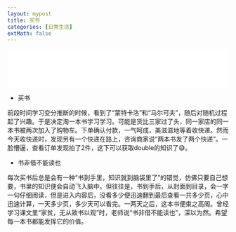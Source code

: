 ```yaml
---
layout: mypost
title: 买书
categories: [日常生活]
extMath: false
---
```



<iframe src="//music.163.com/outchain/player?type=2&id=1464861931&auto=1&height=66" frameborder="0" width="100%" height="86px" ></iframe>  
  
  
 - 买书  
 
前段时间学习变分推断的时候，看到了“蒙特卡洛”和“马尔可夫”，随后对随机过程起了兴趣。于是决定淘一本书学习学习。可能是货比三家过了头，同一家店的同一本书被两次加入了购物车。下单确认付款，一气呵成，美滋滋地等着收快递。然而今天收快递时，发现另有一个快递在路上，咨询商家说“两本书发了两个快递”。一脸懵逼，查看订单发现拍了2件，这下可以获取double的知识了😅。  
 

 - 书非借不能读也  
 
每次买书后总是会有一种“书到手里，知识就到脑袋里了”的错觉，仿佛只要自己想要，书里的知识便会自动飞入脑中。但往往是，书到手后，从封面到目录，会一字一句仔细阅读，但是进入内容后，没看多少便迅速翻到最后查看一共多少页，心中迅速计算，一天多少页，多少天可以看完。一两天之后，这本书便束之高阁。曾经学习课文里“家贫，无从致书以观”时，老师说“书非借不能读也”，深以为然。希望每一本书都能发挥它的价值。
